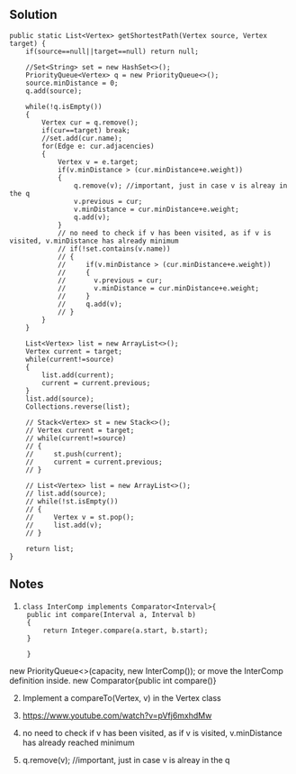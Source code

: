 ## Solution

```
public static List<Vertex> getShortestPath(Vertex source, Vertex target) {
    if(source==null||target==null) return null;
    
    //Set<String> set = new HashSet<>();
    PriorityQueue<Vertex> q = new PriorityQueue<>();
    source.minDistance = 0;
    q.add(source);
    
    while(!q.isEmpty())
    {
        Vertex cur = q.remove();
        if(cur==target) break;
        //set.add(cur.name);
        for(Edge e: cur.adjacencies)
        {
            Vertex v = e.target;
            if(v.minDistance > (cur.minDistance+e.weight))
            {
                q.remove(v); //important, just in case v is alreay in the q
                v.previous = cur;
                v.minDistance = cur.minDistance+e.weight;
                q.add(v);
            }
            // no need to check if v has been visited, as if v is visited, v.minDistance has already minimum
            // if(!set.contains(v.name))
            // {
            //     if(v.minDistance > (cur.minDistance+e.weight))
            //     {
            //       v.previous = cur;
            //       v.minDistance = cur.minDistance+e.weight;
            //     }
            //     q.add(v);
            // }
        }
    }
    
    List<Vertex> list = new ArrayList<>();
    Vertex current = target;
    while(current!=source)
    {
        list.add(current);
        current = current.previous;
    }
    list.add(source);
    Collections.reverse(list);

    // Stack<Vertex> st = new Stack<>();
    // Vertex current = target;
    // while(current!=source)
    // {
    //     st.push(current);
    //     current = current.previous;
    // }
    
    // List<Vertex> list = new ArrayList<>();
    // list.add(source);
    // while(!st.isEmpty())
    // {
    //     Vertex v = st.pop();
    //     list.add(v);
    // }
    
    return list;
}
```

## Notes
1.     class InterComp implements Comparator<Interval>{
        public int compare(Interval a, Interval b)
        {
            return Integer.compare(a.start, b.start);
        }
        
        } 
new PriorityQueue<>(capacity, new InterComp()); or move the InterComp definition inside. new Comparator<Vertex>{public int compare()}

2. Implement a compareTo(Vertex, v) in the Vertex class

3. https://www.youtube.com/watch?v=pVfj6mxhdMw

4. no need to check if v has been visited, as if v is visited, v.minDistance has already reached minimum
5. q.remove(v); //important, just in case v is alreay in the q


